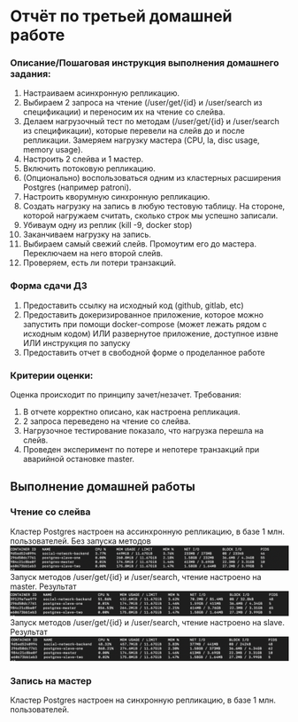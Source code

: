 # Отчёт по третьей домашней работе
### Описание/Пошаговая инструкция выполнения домашнего задания:
1. Настраиваем асинхронную репликацию.
2. Выбираем 2 запроса на чтение (/user/get/{id} и /user/search из спецификации) и переносим их на чтение со слейва.
3. Делаем нагрузочный тест по методам (/user/get/{id} и /user/search из спецификации), которые перевели на слейв до и после репликации. Замеряем нагрузку мастера (CPU, la, disc usage, memory usage).
4. Настроить 2 слейва и 1 мастер.
5. Включить потоковую репликацию.
6. (Опционально) воспользоваться одним из кластерных расширения Postgres (например patroni).
7. Настроить кворумную синхронную репликацию.
8. Создать нагрузку на запись в любую тестовую таблицу. На стороне, которой нагружаем считать, сколько строк мы успешно записали.
9. Убиваум одну из реплик (kill -9, docker stop)
10. Заканчиваем нагрузку на запись.
11. Выбираем самый свежий слейв. Промоутим его до мастера. Переключаем на него второй слейв.
12. Проверяем, есть ли потери транзакций.

### Форма сдачи ДЗ
1. Предоставить ссылку на исходный код (github, gitlab, etc)
2. Предоставить докеризированное приложение, которое можно запустить при помощи docker-compose (может лежать рядом с исходным кодом) ИЛИ развернутое приложение, доступное извне ИЛИ инструкция по запуску
3. Предоставить отчет в свободной форме о проделанное работе

### Критерии оценки:
Оценка происходит по принципу зачет/незачет.
Требования:
1. В отчете корректно описано, как настроена репликация.
2. 2 запроса переведено на чтение со слейва.
3. Нагрузочное тестирование показало, что нагрузка перешла на слейв.
4. Проведен эксперимент по потере и непотере транзакций при аварийной остановке master.

## Выполнение домашней работы
### Чтение со слейва
Кластер Postgres настроен на ассинхронную репликацию, в базе 1 млн. пользователей.
Без запуска методов
![without_read](./without_read.png)
Запуск методов /user/get/{id} и /user/search, чтение настроено на master. Результат
![read_from_master](./read_from_master.png)
Запуск методов /user/get/{id} и /user/search, чтение настроено на slave. Результат
![read_from_master](./read_from_slave.png)

### Запись на мастер
Кластер Postgres настроен на синхронную репликацию, в базе 1 млн. пользователей.
